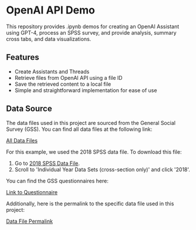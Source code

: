 # OpenAI API Demo

This repository provides .ipynb demos for creating an OpenAI Assistant using GPT-4, process an SPSS survey, and provide analysis, summary cross tabs, and data visualizations.

## Features

- Create Assistants and Threads 
- Retrieve files from OpenAI API using a file ID
- Save the retrieved content to a local file
- Simple and straightforward implementation for ease of use

## Data Source

The data files used in this project are sourced from the General Social Survey (GSS). You can find all data files at the following link:

[All Data Files](https://gss.norc.org/get-the-data)

For this example, we used the 2018 SPSS data file. To download this file:

1. Go to [2018 SPSS Data File](https://gss.norc.org/get-the-data/spss).
2. Scroll to 'Individual Year Data Sets (cross-section only)' and click '2018'.

You can find the GSS questionnaires here:

[Link to Questionnaire](https://gss.norc.org/get-documentation/questionnaires)

Additionally, here is the permalink to the specific data file used in this project:

[Data File Permalink](https://github.com/zachhollow/GSS-2022-ChatGPT-Demo/blob/bfdacca0d979b272356c3b31638c219f808e8ea6/ReplicationData/GSS2018.sav)
